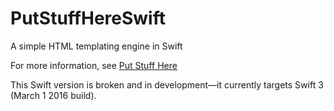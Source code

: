 # PutStuffHereSwift
A simple HTML templating engine in Swift

For more information, see [Put Stuff Here](http://put.stuffhere.org/)

This Swift version is broken and in development—it currently targets Swift 3 (March 1 2016 build).
